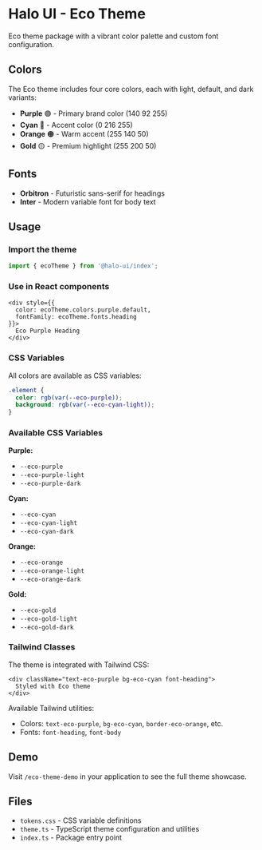 # Halo UI - Eco Theme

Eco theme package with a vibrant color palette and custom font configuration.

## Colors

The Eco theme includes four core colors, each with light, default, and dark variants:

- **Purple** 🟣 - Primary brand color (140 92 255)
- **Cyan** 🔵 - Accent color (0 216 255)
- **Orange** 🟠 - Warm accent (255 140 50)
- **Gold** 🟡 - Premium highlight (255 200 50)

## Fonts

- **Orbitron** - Futuristic sans-serif for headings
- **Inter** - Modern variable font for body text

## Usage

### Import the theme

```typescript
import { ecoTheme } from '@halo-ui/index';
```

### Use in React components

```tsx
<div style={{ 
  color: ecoTheme.colors.purple.default,
  fontFamily: ecoTheme.fonts.heading 
}}>
  Eco Purple Heading
</div>
```

### CSS Variables

All colors are available as CSS variables:

```css
.element {
  color: rgb(var(--eco-purple));
  background: rgb(var(--eco-cyan-light));
}
```

### Available CSS Variables

**Purple:**
- `--eco-purple`
- `--eco-purple-light`
- `--eco-purple-dark`

**Cyan:**
- `--eco-cyan`
- `--eco-cyan-light`
- `--eco-cyan-dark`

**Orange:**
- `--eco-orange`
- `--eco-orange-light`
- `--eco-orange-dark`

**Gold:**
- `--eco-gold`
- `--eco-gold-light`
- `--eco-gold-dark`

### Tailwind Classes

The theme is integrated with Tailwind CSS:

```tsx
<div className="text-eco-purple bg-eco-cyan font-heading">
  Styled with Eco theme
</div>
```

Available Tailwind utilities:
- Colors: `text-eco-purple`, `bg-eco-cyan`, `border-eco-orange`, etc.
- Fonts: `font-heading`, `font-body`

## Demo

Visit `/eco-theme-demo` in your application to see the full theme showcase.

## Files

- `tokens.css` - CSS variable definitions
- `theme.ts` - TypeScript theme configuration and utilities
- `index.ts` - Package entry point
